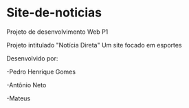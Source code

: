 # Site-de-noticias

Projeto de desenvolvimento Web P1

Projeto intitulado "Notícia Direta" Um site focado em esportes

Desenvolvido por:

-Pedro Henrique Gomes

-Antônio Neto

-Mateus
